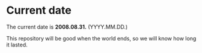 # Current date

The current date is **2008.08.31.** (YYYY.MM.DD.)

This repository will be good when the world ends, so we will know how long it lasted.